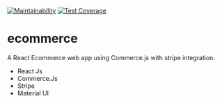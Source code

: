 [![Maintainability](https://api.codeclimate.com/v1/badges/881a96eb053394b38979/maintainability)](https://codeclimate.com/github/bbaime98/ecommerce/maintainability)
[![Test Coverage](https://api.codeclimate.com/v1/badges/881a96eb053394b38979/test_coverage)](https://codeclimate.com/github/bbaime98/ecommerce/test_coverage)
# ecommerce
A React Ecommerce web app using Commerce.js with stripe integration.

- React Js
- Commerce.Js
- Stripe
- Material UI
